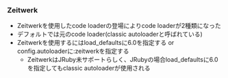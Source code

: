 ### Zeitwerk

* Zeitwerkを使用したcode loaderの登場によりcode loaderが2種類になった
* デフォルトでは元のcode loader(classic autoloaderと呼ばれている)
* Zeitwerkを使用するにはload_defaultsに6.0を指定する or config.autoloaderに:zeitwerkを指定する
  * ZeitwerkはJRuby未サポートらしく、JRubyの場合load_defaultsに6.0を指定してもclassic autoloaderが使用される
